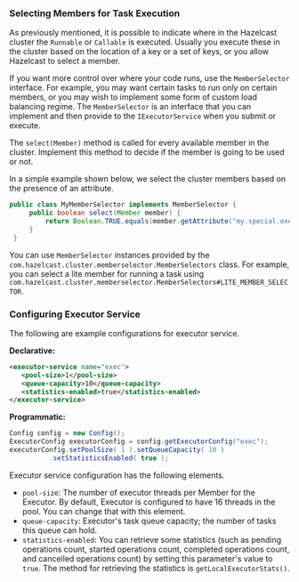 
### Selecting Members for Task Execution

As previously mentioned, it is possible to indicate where in the Hazelcast cluster the `Runnable` or `Callable` is executed. Usually you execute these in the cluster based on the location of a key or a set of keys, or you allow Hazelcast to select a member.

If you want more control over where your code runs, use the `MemberSelector` interface. For example, you may want certain tasks to run only on certain members, or you may wish to implement some form of custom load balancing regime.  The `MemberSelector` is an interface that you can implement and then provide to the `IExecutorService` when you submit or execute.

The `select(Member)` method is called for every available member in the cluster. Implement this method to decide if the member is going to be used or not.

In a simple example shown below, we select the cluster members based on the presence of an attribute.

```java
public class MyMemberSelector implements MemberSelector {
     public boolean select(Member member) {
         return Boolean.TRUE.equals(member.getAttribute("my.special.executor"));
     }
 }
```

You can use `MemberSelector` instances provided by the `com.hazelcast.cluster.memberselector.MemberSelectors` class. For example, you can select a lite member for running a task using `com.hazelcast.cluster.memberselector.MemberSelectors#LITE_MEMBER_SELECTOR`.



### Configuring Executor Service

The following are example configurations for executor service.

**Declarative:**

```xml
<executor-service name="exec">
   <pool-size>1</pool-size>
   <queue-capacity>10</queue-capacity>
   <statistics-enabled>true</statistics-enabled>
</executor-service>
```

**Programmatic:**

```java
Config config = new Config();
ExecutorConfig executorConfig = config.getExecutorConfig("exec");
executorConfig.setPoolSize( 1 ).setQueueCapacity( 10 )
          .setStatisticsEnabled( true );
```

Executor service configuration has the following elements.

- `pool-size`: The number of executor threads per Member for the Executor. By default, Executor is configured to have 16 threads in the pool. You can change that with this element.
- `queue-capacity`: Executor's task queue capacity; the number of tasks this queue can hold.
- `statistics-enabled`: You can retrieve some statistics (such as pending operations count, started operations count, completed operations count, and cancelled operations count) by setting this parameter's value to `true`. The method for retrieving the statistics is `getLocalExecutorStats()`.






